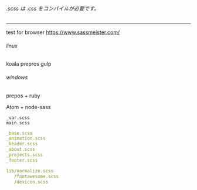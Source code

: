 ###### .scss は .css をコンパイルが必要です。
---
test for browser
https://www.sassmeister.com/

###### linux
koala 
prepros
gulp

###### windows
prepos + ruby

Atom + node-sass

```
_var.scss
main.scss
```

```.yml
_base.scss
_animation.scss
_header.scss
_about.scss
_projects.scss
_footer.scss

lib/normalize.scss
   /fontawesome.scss
   /devicon.scss


```


